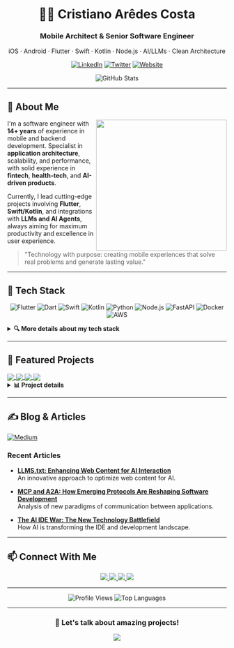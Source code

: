 # <div align="center">👨‍💻 Cristiano Arêdes Costa</div>

<div align="center">
  <h3>Mobile Architect & Senior Software Engineer</h3>
  <p>iOS · Android · Flutter · Swift · Kotlin · Node.js · AI/LLMs · Clean Architecture</p>
</div>

<div align="center">
  
  [![LinkedIn](https://img.shields.io/badge/LinkedIn-0077B5?style=for-the-badge&logo=linkedin&logoColor=white)](https://www.linkedin.com/in/cristianoaredes/)
  [![Twitter](https://img.shields.io/badge/Twitter-1DA1F2?style=for-the-badge&logo=twitter&logoColor=white)](https://twitter.com/cristianoaredes)
  [![Website](https://img.shields.io/badge/Website-28B463?style=for-the-badge&logo=About.me&logoColor=white)](https://aredes.me)
  
</div>

<div align="center">
  <img src="https://github-readme-stats.vercel.app/api?username=cristianoaredes&show_icons=true&theme=tokyonight" alt="GitHub Stats" />
</div>

---

## 📖 About Me

<img align="right" width="300" src="https://github-readme-streak-stats.herokuapp.com/?user=cristianoaredes&theme=tokyonight" />

I'm a software engineer with **14+ years** of experience in mobile and backend development. Specialist in **application architecture**, scalability, and performance, with solid experience in **fintech**, **health-tech**, and **AI-driven products**. 

Currently, I lead cutting-edge projects involving **Flutter**, **Swift/Kotlin**, and integrations with **LLMs and AI Agents**, always aiming for maximum productivity and excellence in user experience.

> "Technology with purpose: creating mobile experiences that solve real problems and generate lasting value."

---

## 🔧 Tech Stack

<div align="center">

  ![Flutter](https://img.shields.io/badge/Flutter-02569B?style=for-the-badge&logo=flutter&logoColor=white)
  ![Dart](https://img.shields.io/badge/Dart-0175C2?style=for-the-badge&logo=dart&logoColor=white)
  ![Swift](https://img.shields.io/badge/Swift-FA7343?style=for-the-badge&logo=swift&logoColor=white)
  ![Kotlin](https://img.shields.io/badge/Kotlin-0095D5?style=for-the-badge&logo=kotlin&logoColor=white)
  ![Python](https://img.shields.io/badge/Python-3776AB?style=for-the-badge&logo=python&logoColor=white)
  ![Node.js](https://img.shields.io/badge/Node.js-339933?style=for-the-badge&logo=node.js&logoColor=white)
  ![FastAPI](https://img.shields.io/badge/FastAPI-009688?style=for-the-badge&logo=fastapi&logoColor=white)
  ![Docker](https://img.shields.io/badge/Docker-2496ED?style=for-the-badge&logo=docker&logoColor=white)
  ![AWS](https://img.shields.io/badge/AWS-232F3E?style=for-the-badge&logo=amazon-aws&logoColor=white)
  
</div>

<details>
  <summary><b>🔍 More details about my tech stack</b></summary>
  <br>
  
  ### Mobile Development
  - Flutter · Dart · BLoC · Modular
  - Swift · iOS SDK · UIKit
  - Kotlin · Android SDK · Jetpack
  
  ### Backend & API
  - Node.js · Express · RESTful APIs
  - Python · FastAPI
  
  ### AI & Cloud
  - Docker · CI/CD
  - AWS Services
  - Language Models · AI Code Generation
  
  ### Tools & Practices
  - Clean Architecture
  - Modularization
  - Git · GitHub
</details>

---

## 🚀 Featured Projects

<div class="projects-grid">

  <a href="https://github.com/cristianoaredes/super-app-flutter-sample">
    <img align="center" src="https://github-readme-stats.vercel.app/api/pin/?username=cristianoaredes&repo=super-app-flutter-sample&theme=tokyonight" />
  </a>
  <a href="https://github.com/cristianoaredes/AnythingToLLMs.txt">
    <img align="center" src="https://github-readme-stats.vercel.app/api/pin/?username=cristianoaredes&repo=AnythingToLLMs.txt&theme=tokyonight" />
  </a>
  <a href="https://github.com/cristianoaredes/NodeForge-API">
    <img align="center" src="https://github-readme-stats.vercel.app/api/pin/?username=cristianoaredes&repo=NodeForge-API&theme=tokyonight" />
  </a>
  <a href="https://github.com/cristianoaredes/codemodel-cli">
    <img align="center" src="https://github-readme-stats.vercel.app/api/pin/?username=cristianoaredes&repo=codemodel-cli&theme=tokyonight" />
  </a>

</div>

<details>
  <summary><b>📊 Project details</b></summary>
  <br>
  
  | Project | Description | Tech Highlights |
  | --- | --- | --- |
  
  | [Super App Demo](https://github.com/cristianoaredes/super-app-flutter-sample) | Modular "Super App" with GoRouter and GetIt | Flutter · Modular · BLoC |
  | [AnythingToLLMs.txt](https://github.com/cristianoaredes/AnythingToLLMs.txt) | Document converter optimized for language models | Python · FastAPI · Docker · PDF · DOCX · HTML |
  | [NodeForge-API](https://github.com/cristianoaredes/NodeForge-API) | API for building data processing flows | Node.js · REST API · Data Processing |
  | [Codemodel CLI](https://github.com/cristianoaredes/codemodel-cli) | CLI interface for code generation with AI models | Python · CLI · Code Generation · AI Models |
</details>

---

## ✍️ Blog & Articles

<div>
  <a href="https://medium.com/@cristianoaredes" target="_blank">
    <img src="https://img.shields.io/badge/Medium-12100E?style=for-the-badge&logo=medium&logoColor=white" alt="Medium">
  </a>
</div>

### Recent Articles

* **[LLMS.txt: Enhancing Web Content for AI Interaction](https://medium.com/@cristianoaredes/llms-txt-enhancing-web-content-for-ai-interaction-9ae0f80c6da6)**
  <br>An innovative approach to optimize web content for AI.

* **[MCP and A2A: How Emerging Protocols Are Reshaping Software Development](https://medium.com/@cristianoaredes/mcp-e-a2a-como-protocolos-emergentes-est%C3%A3o-remodelando-o-desenvolvimento-de-software-a0431e096c53)**
  <br>Analysis of new paradigms of communication between applications.

* **[The AI IDE War: The New Technology Battlefield](https://medium.com/@cristianoaredes/a-guerra-das-ides-com-ia-o-novo-campo-de-batalha-tecnol%C3%B3gico-e0389ecda32c)**
  <br>How AI is transforming the IDE and development landscape.

---

## 📫 Connect With Me  

<div align="center">
  
  <a href="https://aredes.me">
    <img src="https://img.shields.io/badge/Website-aredes.me-28B463?style=for-the-badge" />
  </a>
  <a href="https://www.linkedin.com/in/cristianoaredes/">
    <img src="https://img.shields.io/badge/LinkedIn-cristianoaredes-0A66C2?style=for-the-badge&logo=linkedin" />
  </a>
  <a href="mailto:cristianoaredes@icloud.com">
    <img src="https://img.shields.io/badge/Email-cristianoaredes@icloud.com-D14836?style=for-the-badge&logo=gmail" />
  </a>
  <a href="https://twitter.com/cristianoaredes">
    <img src="https://img.shields.io/badge/Twitter-@cristianoaredes-1DA1F2?style=for-the-badge&logo=twitter" />
  </a>
  
</div>

---

<div align="center">
  
  <img src="https://komarev.com/ghpvc/?username=cristianoaredes&style=flat-square&color=blue" alt="Profile Views"/>
  
  <img src="https://github-readme-stats.vercel.app/api/top-langs/?username=cristianoaredes&layout=compact&theme=tokyonight" alt="Top Languages" />
  
</div>

---

<div align="center">
  
  ### 💬 Let's talk about amazing projects!
  
  <a href="https://calendly.com/cristianoaredes/30min">
    <img src="https://img.shields.io/badge/Schedule_a_meeting-4285F4?style=for-the-badge&logo=google-calendar&logoColor=white" />
  </a>
  
</div>
